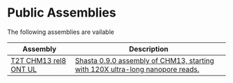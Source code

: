 # Public Assemblies

The following assemblies are vailable

| Assembly                                                            | Description                                                                   |
| ------------------------------------------------------------------- | ----------------------------------------------------------------------------- |
| [T2T CHM13 rel8 ONT UL](https://datadryad.org/stash/dataset/doi:10.5068/D1GQ3S) | [Shasta 0.9.0 assembly of CHM13, starting with 120X ultra-long nanopore reads.](public_assemblies/T2T_CHM13_rel8_ONT_UL.md) |